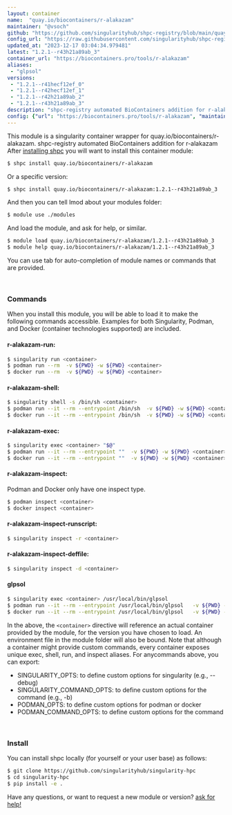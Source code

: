 ```yaml
---
layout: container
name:  "quay.io/biocontainers/r-alakazam"
maintainer: "@vsoch"
github: "https://github.com/singularityhub/shpc-registry/blob/main/quay.io/biocontainers/r-alakazam/container.yaml"
config_url: "https://raw.githubusercontent.com/singularityhub/shpc-registry/main/quay.io/biocontainers/r-alakazam/container.yaml"
updated_at: "2023-12-17 03:04:34.979481"
latest: "1.2.1--r43h21a89ab_3"
container_url: "https://biocontainers.pro/tools/r-alakazam"
aliases:
 - "glpsol"
versions:
 - "1.2.1--r41hecf12ef_0"
 - "1.2.1--r42hecf12ef_1"
 - "1.2.1--r42h21a89ab_2"
 - "1.2.1--r43h21a89ab_3"
description: "shpc-registry automated BioContainers addition for r-alakazam"
config: {"url": "https://biocontainers.pro/tools/r-alakazam", "maintainer": "@vsoch", "description": "shpc-registry automated BioContainers addition for r-alakazam", "latest": {"1.2.1--r43h21a89ab_3": "sha256:246adbb67bc97ada04fab89f3361156b6c3d57e962c4549c83dca33269e68786"}, "tags": {"1.2.1--r41hecf12ef_0": "sha256:d8374b2f940f05bc0e9286df8ce7f7463f436c3dd029e681f9d69e7856fa8945", "1.2.1--r42hecf12ef_1": "sha256:3e270ec77589d73f58116d068f29ce733319cd591817b1e275691cb1cda1986b", "1.2.1--r42h21a89ab_2": "sha256:d1e45b350c32b9bdab3cc2aa6da85fbe15dc788fe57d8308020567d7d74f8870", "1.2.1--r43h21a89ab_3": "sha256:246adbb67bc97ada04fab89f3361156b6c3d57e962c4549c83dca33269e68786"}, "docker": "quay.io/biocontainers/r-alakazam", "aliases": {"glpsol": "/usr/local/bin/glpsol"}}
---
```


This module is a singularity container wrapper for quay.io/biocontainers/r-alakazam.
shpc-registry automated BioContainers addition for r-alakazam
After [installing shpc](#install) you will want to install this container module:


```bash
$ shpc install quay.io/biocontainers/r-alakazam
```

Or a specific version:

```bash
$ shpc install quay.io/biocontainers/r-alakazam:1.2.1--r43h21a89ab_3
```

And then you can tell lmod about your modules folder:

```bash
$ module use ./modules
```

And load the module, and ask for help, or similar.

```bash
$ module load quay.io/biocontainers/r-alakazam/1.2.1--r43h21a89ab_3
$ module help quay.io/biocontainers/r-alakazam/1.2.1--r43h21a89ab_3
```

You can use tab for auto-completion of module names or commands that are provided.

<br>

### Commands

When you install this module, you will be able to load it to make the following commands accessible.
Examples for both Singularity, Podman, and Docker (container technologies supported) are included.

#### r-alakazam-run:

```bash
$ singularity run <container>
$ podman run --rm  -v ${PWD} -w ${PWD} <container>
$ docker run --rm  -v ${PWD} -w ${PWD} <container>
```

#### r-alakazam-shell:

```bash
$ singularity shell -s /bin/sh <container>
$ podman run --it --rm --entrypoint /bin/sh  -v ${PWD} -w ${PWD} <container>
$ docker run --it --rm --entrypoint /bin/sh  -v ${PWD} -w ${PWD} <container>
```

#### r-alakazam-exec:

```bash
$ singularity exec <container> "$@"
$ podman run --it --rm --entrypoint ""  -v ${PWD} -w ${PWD} <container> "$@"
$ docker run --it --rm --entrypoint ""  -v ${PWD} -w ${PWD} <container> "$@"
```

#### r-alakazam-inspect:

Podman and Docker only have one inspect type.

```bash
$ podman inspect <container>
$ docker inspect <container>
```

#### r-alakazam-inspect-runscript:

```bash
$ singularity inspect -r <container>
```

#### r-alakazam-inspect-deffile:

```bash
$ singularity inspect -d <container>
```


#### glpsol

```bash
$ singularity exec <container> /usr/local/bin/glpsol
$ podman run --it --rm --entrypoint /usr/local/bin/glpsol   -v ${PWD} -w ${PWD} <container> -c " $@"
$ docker run --it --rm --entrypoint /usr/local/bin/glpsol   -v ${PWD} -w ${PWD} <container> -c " $@"
```



In the above, the `<container>` directive will reference an actual container provided
by the module, for the version you have chosen to load. An environment file in the
module folder will also be bound. Note that although a container
might provide custom commands, every container exposes unique exec, shell, run, and
inspect aliases. For anycommands above, you can export:

 - SINGULARITY_OPTS: to define custom options for singularity (e.g., --debug)
 - SINGULARITY_COMMAND_OPTS: to define custom options for the command (e.g., -b)
 - PODMAN_OPTS: to define custom options for podman or docker
 - PODMAN_COMMAND_OPTS: to define custom options for the command

<br>

### Install

You can install shpc locally (for yourself or your user base) as follows:

```bash
$ git clone https://github.com/singularityhub/singularity-hpc
$ cd singularity-hpc
$ pip install -e .
```

Have any questions, or want to request a new module or version? [ask for help!](https://github.com/singularityhub/singularity-hpc/issues)